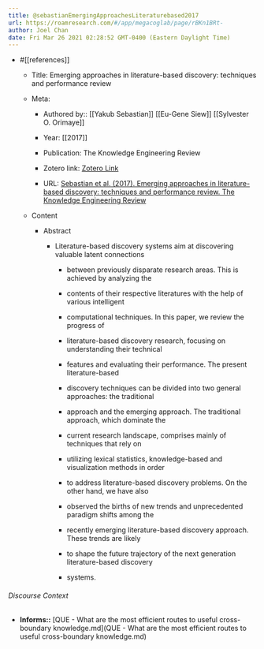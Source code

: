 ```yaml
---
title: @sebastianEmergingApproachesLiteraturebased2017
url: https://roamresearch.com/#/app/megacoglab/page/rBKn1BRt-
author: Joel Chan
date: Fri Mar 26 2021 02:28:52 GMT-0400 (Eastern Daylight Time)
---
```


- #[[references]]

    - Title: Emerging approaches in literature-based discovery: techniques and performance review

    - Meta:

        - Authored by:: [[Yakub Sebastian]] [[Eu-Gene Siew]] [[Sylvester O. Orimaye]]

        - Year: [[2017]]

        - Publication: The Knowledge Engineering Review

        - Zotero link: [Zotero Link](zotero://select/items/7_HJUJVKQM)

        - URL: [Sebastian et al. (2017). Emerging approaches in literature-based discovery: techniques and performance review. The Knowledge Engineering Review](https://www.cambridge.org/core/journals/knowledge-engineering-review/article/abs/emerging-approaches-in-literaturebased-discovery-techniques-and-performance-review/09D7E9623190AA85C14350AEA64AD3E4)

    - Content

        - Abstract

            - Literature-based discovery systems aim at discovering valuable latent connections

                - between previously disparate research areas. This is achieved by analyzing the

                - contents of their respective literatures with the help of various intelligent

                - computational techniques. In this paper, we review the progress of

                - literature-based discovery research, focusing on understanding their technical

                - features and evaluating their performance. The present literature-based

                - discovery techniques can be divided into two general approaches: the traditional

                - approach and the emerging approach. The traditional approach, which dominate the

                - current research landscape, comprises mainly of techniques that rely on

                - utilizing lexical statistics, knowledge-based and visualization methods in order

                - to address literature-based discovery problems. On the other hand, we have also

                - observed the births of new trends and unprecedented paradigm shifts among the

                - recently emerging literature-based discovery approach. These trends are likely

                - to shape the future trajectory of the next generation literature-based discovery

                - systems.

###### Discourse Context

- **Informs::** [QUE - What are the most efficient routes to useful cross-boundary knowledge.md](QUE - What are the most efficient routes to useful cross-boundary knowledge.md)

